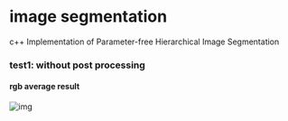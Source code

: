 # image segmentation
c++ Implementation of Parameter-free Hierarchical Image Segmentation  
### test1: without post processing
#### rgb average result
![img](./test/test1/test_rgb_ave/level1.png)